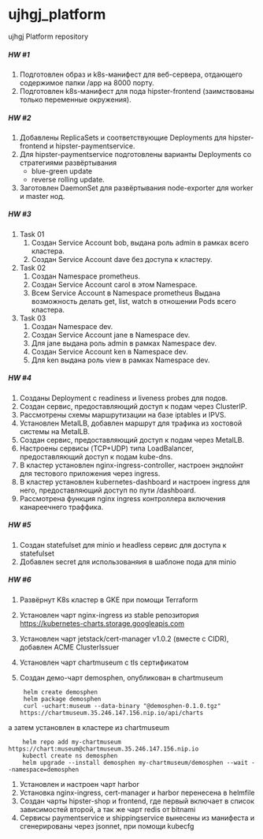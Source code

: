 # ujhgj_platform
ujhgj Platform repository

##### HW #1

1. Подготовлен образ и k8s-манифест для веб-сервера, отдающего содержимое папки /app на 8000 порту.
2. Подготовлен k8s-манифест для пода hipster-frontend (заимствованы только переменные окружения).

##### HW #2

1. Добавлены ReplicaSets и соответствующие Deployments для hipster-frontend и hipster-paymentservice.
2. Для hipster-paymentservice подготовлены варианты Deployments со стратегиями развёртывания
    - blue-green update
    - reverse rolling update.
3. Заготовлен DaemonSet для развёртывания node-exporter для worker и master нод.

##### HW #3

1. Task 01
    1. Создан Service Account bob, выдана роль admin в рамках всего кластера.
    1. Создан Service Account dave без доступа к кластеру.
1. Task 02
    1. Создан Namespace prometheus.
    1. Создан Service Account carol в этом Namespace.
    1. Всем Service Account в Namespace prometheus Выдана возможность делать get, list, watch в отношении Pods всего кластера.
1. Task 03
    1. Создан Namespace dev.
    1. Создан Service Account jane в Namespace dev.
    1. Для jane выдана роль admin в рамках Namespace dev.
    1. Создан Service Account ken в Namespace dev.
    1. Для ken выдана роль view в рамках Namespace dev.

##### HW #4

1. Созданы Deployment с readiness и liveness probes для подов.
1. Создан сервис, предоставляющий доступ к подам через ClusterIP.
1. Рассмотрены схемы маршрутизации на базе iptables и IPVS.
1. Установлен MetalLB, добавлен маршрут для трафика из хостовой системы на MetalLB.
1. Создан сервис, предоставляющий доступ к подам через MetalLB.
1. Настроены сервисы (TCP+UDP) типа LoadBalancer, предоставляющий доступ к подам kube-dns.
1. В кластер установлен nginx-ingress-controller, настроен эндпойнт для тестового приложения через ingress.
1. В кластер установлен kubernetes-dashboard и настроен ingress для него, предоставляющий доступ по пути /dashboard.
1. Рассмотрена функция  nginx ingress контроллера включения канареечнего траффика.

##### HW #5
1. Создан statefulset для minio и headless сервис для доступа к statefulset
1. Добавлен secret для использованяия в шаблоне пода для minio

##### HW #6
1. Развёрнут K8s кластер в GKE при помощи Terraform
1. Установлен чарт nginx-ingress из stable репозитория https://kubernetes-charts.storage.googleapis.com
1. Установлен чарт jetstack/cert-manager v1.0.2 (вместе с CIDR), добавлен ACME ClusterIssuer
1. Установлен чарт chartmuseum с tls сертификатом
1. Создан демо-чарт demosphen, опубликован в chartmuseum
        
        helm create demosphen
        helm package demosphen
        curl -uchart:museum --data-binary "@demosphen-0.1.0.tgz" https://chartmuseum.35.246.147.156.nip.io/api/charts

а затем установлен в кластере из chartmuseum

        helm repo add my-chartmuseum https://chart:museum@chartmuseum.35.246.147.156.nip.io
        kubectl create ns demosphen
        helm upgrade --install demosphen my-chartmuseum/demosphen --wait --namespace=demosphen
1. Установлен и настроен чарт harbor
1. Установка nginx-ingress, cert-manager и harbor перенесена в helmfile
1. Создан чарты hipster-shop и frontend, где первый включает в список зависимостей второй, а так же чарт redis от bitnami 
1. Сервисы paymentservice и shippingservice вынесены из манифеста и сгенерированы через jsonnet, при помощи kubecfg
